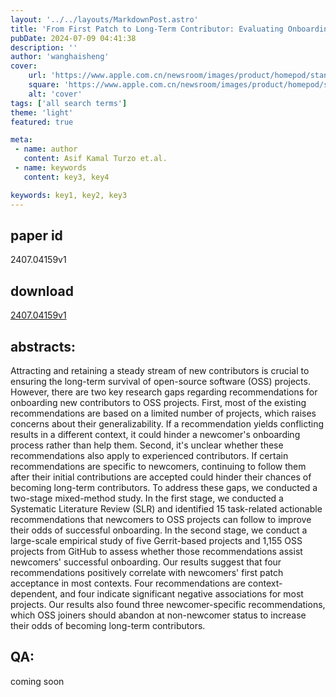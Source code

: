 ```yaml
---
layout: '../../layouts/MarkdownPost.astro'
title: 'From First Patch to Long-Term Contributor: Evaluating Onboarding Recommendations for OSS Newcomers'
pubDate: 2024-07-09 04:41:38
description: ''
author: 'wanghaisheng'
cover:
    url: 'https://www.apple.com.cn/newsroom/images/product/homepod/standard/Apple-HomePod-hero-230118_big.jpg.large_2x.jpg'
    square: 'https://www.apple.com.cn/newsroom/images/product/homepod/standard/Apple-HomePod-hero-230118_big.jpg.large_2x.jpg'
    alt: 'cover'
tags: ['all search terms'] 
theme: 'light'
featured: true

meta:
 - name: author
   content: Asif Kamal Turzo et.al.
 - name: keywords
   content: key3, key4

keywords: key1, key2, key3
---
```


## paper id
2407.04159v1
## download
[2407.04159v1](http://arxiv.org/abs/2407.04159v1)
## abstracts:
Attracting and retaining a steady stream of new contributors is crucial to ensuring the long-term survival of open-source software (OSS) projects. However, there are two key research gaps regarding recommendations for onboarding new contributors to OSS projects. First, most of the existing recommendations are based on a limited number of projects, which raises concerns about their generalizability. If a recommendation yields conflicting results in a different context, it could hinder a newcomer's onboarding process rather than help them. Second, it's unclear whether these recommendations also apply to experienced contributors. If certain recommendations are specific to newcomers, continuing to follow them after their initial contributions are accepted could hinder their chances of becoming long-term contributors. To address these gaps, we conducted a two-stage mixed-method study. In the first stage, we conducted a Systematic Literature Review (SLR) and identified 15 task-related actionable recommendations that newcomers to OSS projects can follow to improve their odds of successful onboarding. In the second stage, we conduct a large-scale empirical study of five Gerrit-based projects and 1,155 OSS projects from GitHub to assess whether those recommendations assist newcomers' successful onboarding. Our results suggest that four recommendations positively correlate with newcomers' first patch acceptance in most contexts. Four recommendations are context-dependent, and four indicate significant negative associations for most projects. Our results also found three newcomer-specific recommendations, which OSS joiners should abandon at non-newcomer status to increase their odds of becoming long-term contributors.
## QA:
coming soon
